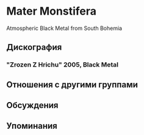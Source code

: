 # Mater Monstifera

Atmospheric Black Metal from South Bohemia

## Дискография

### "Zrozen Z Hrichu" 2005, Black Metal




## Отношения с другими группами


## Обсуждения


## Упоминания

